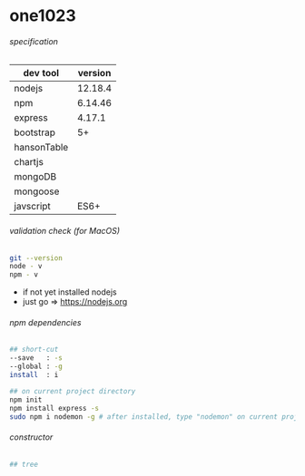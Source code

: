 # one1023
  
###### specification
| dev tool     | version |
| ------------ | ------- |
| nodejs       | 12.18.4 |
| npm          | 6.14.46 |
| express      | 4.17.1  |
| bootstrap    | 5+      |
| hansonTable  |         |
| chartjs      |         |
| mongoDB      |         |
| mongoose     |         |
| javscript    | ES6+    |
  
###### validation check (for MacOS)
```sh
git --version
node - v
npm - v
```
- if not yet installed nodejs
- just go => https://nodejs.org
  
###### npm dependencies
```sh
## short-cut
--save   : -s
--global : -g
install  : i

## on current project directory
npm init 
npm install express -s
sudo npm i nodemon -g # after installed, type "nodemon" on current project directory
```
  
###### constructor
```sh
## tree
```
  

